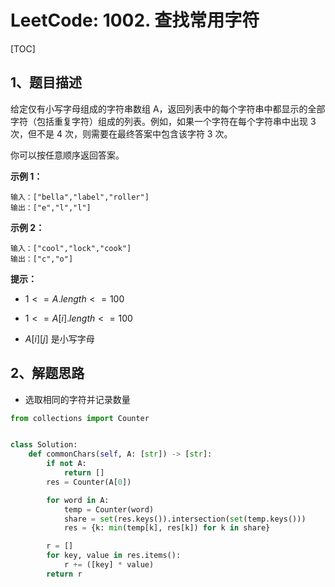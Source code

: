 # LeetCode: 1002. 查找常用字符

[TOC]

## 1、题目描述

给定仅有小写字母组成的字符串数组 A，返回列表中的每个字符串中都显示的全部字符（包括重复字符）组成的列表。例如，如果一个字符在每个字符串中出现 3 次，但不是 4 次，则需要在最终答案中包含该字符 3 次。

你可以按任意顺序返回答案。

**示例 1：**

```
输入：["bella","label","roller"]
输出：["e","l","l"]
```

**示例 2：**

```
输入：["cool","lock","cook"]
输出：["c","o"]
```

**提示：**

-  $1 <= A.length <= 100$ 

-  $1 <= A[i].length <= 100$ 

-  $A[i][j]$ 是小写字母

## 2、解题思路

- 选取相同的字符并记录数量

```python
from collections import Counter


class Solution:
    def commonChars(self, A: [str]) -> [str]:
        if not A:
            return []
        res = Counter(A[0])

        for word in A:
            temp = Counter(word)
            share = set(res.keys()).intersection(set(temp.keys()))
            res = {k: min(temp[k], res[k]) for k in share}

        r = []
        for key, value in res.items():
            r += ([key] * value)
        return r
```

